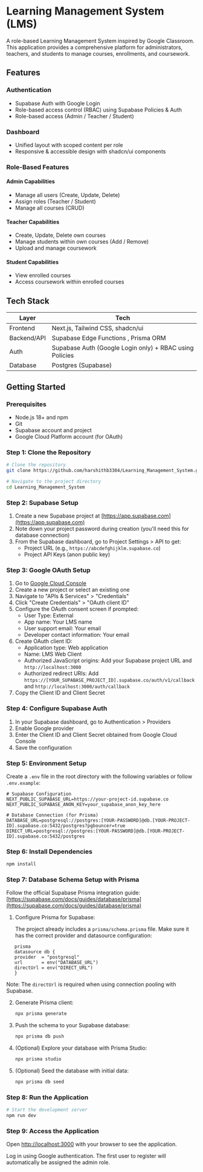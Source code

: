 # Learning Management System (LMS)

A role-based Learning Management System inspired by Google Classroom. This application provides a comprehensive platform for administrators, teachers, and students to manage courses, enrollments, and coursework.

## Features

### Authentication
- Supabase Auth with Google Login
- Role-based access control (RBAC) using Supabase Policies & Auth
- Role-based access (Admin / Teacher / Student)

### Dashboard
- Unified layout with scoped content per role
- Responsive & accessible design with shadcn/ui components

### Role-Based Features

#### Admin Capabilities
- Manage all users (Create, Update, Delete)
- Assign roles (Teacher / Student)
- Manage all courses (CRUD)

#### Teacher Capabilities
- Create, Update, Delete own courses
- Manage students within own courses (Add / Remove)
- Upload and manage coursework

#### Student Capabilities
- View enrolled courses
- Access coursework within enrolled courses

## Tech Stack

| Layer        | Tech                        |
|--------------|-----------------------------|  
| Frontend     | Next.js, Tailwind CSS, shadcn/ui |
| Backend/API  | Supabase Edge Functions , Prisma ORM|
| Auth         | Supabase Auth (Google Login only) + RBAC using Policies |
| Database     | Postgres (Supabase) |

## Getting Started

### Prerequisites

- Node.js 18+ and npm
- Git
- Supabase account and project
- Google Cloud Platform account (for OAuth)

### Step 1: Clone the Repository

```bash
# Clone the repository
git clone https://github.com/harshithb3304/Learning_Management_System.git

# Navigate to the project directory
cd Learning_Management_System
```

### Step 2: Supabase Setup

1. Create a new Supabase project at [https://app.supabase.com](https://app.supabase.com)
2. Note down your project password during creation (you'll need this for database connection)
3. From the Supabase dashboard, go to Project Settings > API to get:
   - Project URL (e.g., `https://abcdefghijklm.supabase.co`)
   - Project API Keys (anon public key)

### Step 3: Google OAuth Setup

1. Go to [Google Cloud Console](https://console.cloud.google.com/)
2. Create a new project or select an existing one
3. Navigate to "APIs & Services" > "Credentials"
4. Click "Create Credentials" > "OAuth client ID"
5. Configure the OAuth consent screen if prompted:
   - User Type: External
   - App name: Your LMS name
   - User support email: Your email
   - Developer contact information: Your email
6. Create OAuth client ID:
   - Application type: Web application
   - Name: LMS Web Client
   - Authorized JavaScript origins: Add your Supabase project URL and `http://localhost:3000`
   - Authorized redirect URIs: Add `https://[YOUR_SUPABASE_PROJECT_ID].supabase.co/auth/v1/callback` and `http://localhost:3000/auth/callback`
7. Copy the Client ID and Client Secret

### Step 4: Configure Supabase Auth

1. In your Supabase dashboard, go to Authentication > Providers
2. Enable Google provider
3. Enter the Client ID and Client Secret obtained from Google Cloud Console
4. Save the configuration

### Step 5: Environment Setup

Create a `.env` file in the root directory with the following variables or follow `.env.example`:

```
# Supabase Configuration
NEXT_PUBLIC_SUPABASE_URL=https://your-project-id.supabase.co
NEXT_PUBLIC_SUPABASE_ANON_KEY=your_supabase_anon_key_here

# Database Connection (for Prisma)
DATABASE_URL=postgresql://postgres:[YOUR-PASSWORD]@db.[YOUR-PROJECT-ID].supabase.co:5432/postgres?pgbouncer=true
DIRECT_URL=postgresql://postgres:[YOUR-PASSWORD]@db.[YOUR-PROJECT-ID].supabase.co:5432/postgres
```

### Step 6: Install Dependencies

```bash
npm install
```

### Step 7: Database Schema Setup with Prisma

Follow the official Supabase Prisma integration guide: [https://supabase.com/docs/guides/database/prisma](https://supabase.com/docs/guides/database/prisma)


1. Configure Prisma for Supabase:

   The project already includes a `prisma/schema.prisma` file. Make sure it has the correct provider and datasource configuration:
```
   prisma
   datasource db {
   provider  = "postgresql"
   url       = env("DATABASE_URL")
   directUrl = env("DIRECT_URL")
   }
   ```

   Note: The `directUrl` is required when using connection pooling with Supabase.

2. Generate Prisma client:

   ```bash
   npx prisma generate
   ```

3. Push the schema to your Supabase database:

   ```bash
   npx prisma db push
   ```

4. (Optional) Explore your database with Prisma Studio:

   ```bash
   npx prisma studio
   ```

5. (Optional) Seed the database with initial data:

   ```bash
   npx prisma db seed
   ```

### Step 8: Run the Application

```bash
# Start the development server
npm run dev
```

### Step 9: Access the Application

Open [http://localhost:3000](http://localhost:3000) with your browser to see the application.

Log in using Google authentication. The first user to register will automatically be assigned the admin role.


